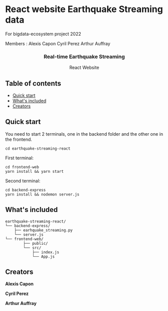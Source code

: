 # React website Earthquake Streaming data
For bigdata-ecosystem project 2022

Members :
Alexis Capon
Cyril Perez
Arthur Auffray


<p align="center">
  <h3 align="center">Real-time Earthquake Streaming</h3>

  <p align="center">
    React Website
    <br>
  </p>
</p>


## Table of contents

- [Quick start](#quick-start)
- [What's included](#whats-included)
- [Creators](#creators)


## Quick start

You need to start 2 terminals, one in the backend folder and the other one in the frontend.

```
cd earthquake-streaming-react
```

First terminal:
```
cd frontend-web
yarn install && yarn start
```

Second terminal:
```
cd backend-express
yarn install && nodemon server.js
```


## What's included


```text
earthquake-streaming-react/
└── backend-express/
    ├── earhquake_streaming.py
    └── server.js
└── frontend-web/
        ├── public/
        └── src/
            ├── index.js
            └── App.js
```



## Creators

**Alexis Capon**

**Cyril Perez**

**Arthur Auffray**
